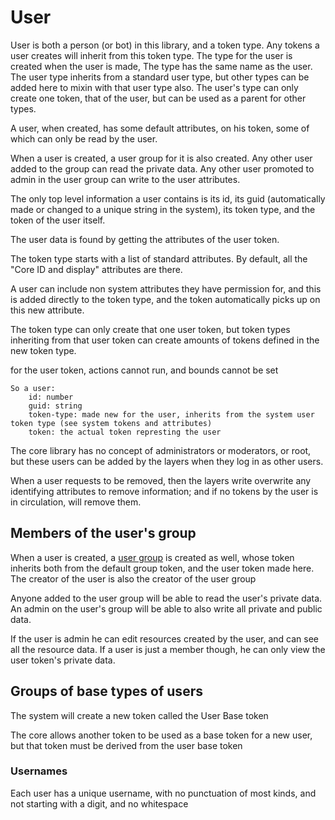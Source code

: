# User

User is both a person (or bot) in this library, and a token type. Any tokens a user creates will inherit from this token type.
The type for the user is created when the user is made, The type has the same name as the user.
The user type inherits from a standard user type, but other types can be added here to mixin with that user type also.
The user's type can only create one token, that of the user, but can be used as a parent for other types.

A user, when created, has some default attributes, on his token, some of which can only be read by the user.


When a user is created, a user group for it is also created. Any other user added to the group can read the private data.
Any other user promoted to admin in the user group can write to the user attributes.


The only top level information a user contains is its id, its guid (automatically made or changed to a unique string in the system),
its token type, and the token of the user itself.

The user data is found by getting the attributes of the user token.

The token type starts with a list of standard attributes. By default, all the "Core ID and display" attributes are there.

A user can include non system attributes they have permission for, and this is added directly to the token type, and the token automatically picks up on this new attribute.

The token type can only create that one user token, but token types inheriting from that user token can create amounts of tokens defined in the new token type.

for the user token, actions cannot run, and bounds cannot be set

    So a user:
        id: number
        guid: string
        token-type: made new for the user, inherits from the system user token type (see system tokens and attributes)
        token: the actual token represting the user



The core library has no concept of administrators or moderators, or root, but these users can be added by the layers when they log in as other users.

When a user requests to be removed, then the layers write overwrite any identifying attributes to remove information; and if no tokens by the user is in circulation, will remove them.

## Members of the user's group

When a user is created, a [user group](group-overview.md)  is created as well, whose token inherits both from the default group token, and the user token made here.
The creator of the user is also the creator of the user group

Anyone added to the user group will be able to read the user's private data. An admin on the user's group will be able to also write all private and public data.



If the user is admin he can edit resources created by the user, and can see all the resource data.
If a user is just a member though, he can only view the user token's private data.

## Groups of base types of users

The system will create a new token called the User Base token

The core allows another token to be used as a base token for a new user, but that token must be derived from the user base token

### Usernames

Each user has a unique username, with no punctuation of most kinds, and not starting with a digit, and no whitespace



